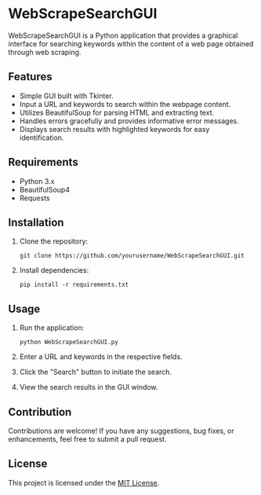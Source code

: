 # WebScrapeSearchGUI

WebScrapeSearchGUI is a Python application that provides a graphical interface for searching keywords within the content of a web page obtained through web scraping.

## Features

- Simple GUI built with Tkinter.
- Input a URL and keywords to search within the webpage content.
- Utilizes BeautifulSoup for parsing HTML and extracting text.
- Handles errors gracefully and provides informative error messages.
- Displays search results with highlighted keywords for easy identification.

## Requirements

- Python 3.x
- BeautifulSoup4
- Requests

## Installation

1. Clone the repository:

    ```
    git clone https://github.com/yourusername/WebScrapeSearchGUI.git
    ```

2. Install dependencies:

    ```
    pip install -r requirements.txt
    ```

## Usage

1. Run the application:

    ```
    python WebScrapeSearchGUI.py
    ```

2. Enter a URL and keywords in the respective fields.
3. Click the "Search" button to initiate the search.
4. View the search results in the GUI window.

## Contribution

Contributions are welcome! If you have any suggestions, bug fixes, or enhancements, feel free to submit a pull request.

## License

This project is licensed under the [MIT License](LICENSE).
